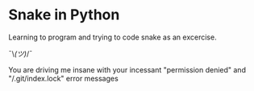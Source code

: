 # Snake in Python

Learning to program and trying to code snake as an excercise.

¯\\_(ツ)_/¯

You are driving me insane with your incessant "permission denied" and
"/.git/index.lock" error messages

